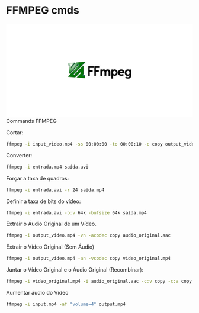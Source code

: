 # FFMPEG cmds
![](https://raw.githubusercontent.com/silvajunior/ffmpeg-cmds/refs/heads/main/ffmpeg.webp)
Commands FFMPEG

Cortar:
```bash
ffmpeg -i input_video.mp4 -ss 00:00:00 -to 00:00:10 -c copy output_video.mp4
```
Converter:
```bash
ffmpeg -i entrada.mp4 saída.avi
```
Forçar a taxa de quadros:
```bash
ffmpeg -i entrada.avi -r 24 saída.mp4
```
Definir a taxa de bits do vídeo:
```bash
ffmpeg -i entrada.avi -b:v 64k -bufsize 64k saída.mp4
```
Extrair o Áudio Original de um Vídeo.
```bash
ffmpeg -i output_video.mp4 -vn -acodec copy audio_original.aac
```
Extrair o Vídeo Original (Sem Áudio)
```bash
ffmpeg -i output_video.mp4 -an -vcodec copy video_original.mp4
```
Juntar o Vídeo Original e o Áudio Original (Recombinar):
```bash
ffmpeg -i video_original.mp4 -i audio_original.aac -c:v copy -c:a copy output_video_combined.mp4
```
Aumentar áudio do Vídeo
```bash
ffmpeg -i input.mp4 -af "volume=4" output.mp4
```
